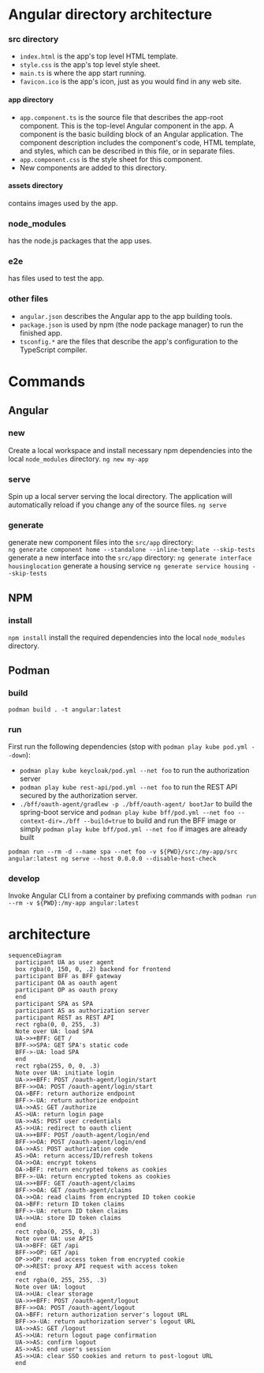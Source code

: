 # Angular directory architecture
### src directory
- `index.html` is the app's top level HTML template.
- `style.css` is the app's top level style sheet.
- `main.ts` is where the app start running.
- `favicon.ico` is the app's icon, just as you would find in any web site.
#### app directory
- `app.component.ts` is the source file that describes the app-root component. This is the top-level Angular component in the app. A component is the basic building block of an Angular application. The component description includes the component's code, HTML template, and styles, which can be described in this file, or in separate files.
- `app.component.css` is the style sheet for this component.
- New components are added to this directory.
#### assets directory
contains images used by the app.
### node_modules
has the node.js packages that the app uses.
### e2e
has files used to test the app.
### other files
- `angular.json` describes the Angular app to the app building tools.
- `package.json` is used by npm (the node package manager) to run the finished app.
- `tsconfig.*` are the files that describe the app's configuration to the TypeScript compiler.


# Commands
## Angular
### new 
Create a local workspace and install necessary npm dependencies into the local `node_modules` directory.
`ng new my-app`
### serve
Spin up a local server serving the local directory. The application will automatically reload if you change any of the source files.
`ng serve`
### generate
generate new component files into the `src/app` directory:  
`ng generate component home --standalone --inline-template --skip-tests`
generate a new interface into the `src/app` directory:
`ng generate interface housinglocation`
generate a housing service
`ng generate service housing --skip-tests`
## NPM
### install
`npm install` install the required dependencies into the local `node_modules` directory.
## Podman
### build
`podman build . -t angular:latest`
### run
First run the following dependencies (stop with `podman play kube pod.yml --down`):
- `podman play kube keycloak/pod.yml --net foo` to run the authorization server
- `podman play kube rest-api/pod.yml --net foo` to run the REST API secured by the authorization server.
- `./bff/oauth-agent/gradlew -p ./bff/oauth-agent/ bootJar` to build the spring-boot service and `podman play kube bff/pod.yml --net foo --context-dir=./bff --build=true` to build and run the BFF image or simply `podman play kube bff/pod.yml --net foo` if images are already built

`podman run --rm -d --name spa --net foo -v ${PWD}/src:/my-app/src angular:latest ng serve --host 0.0.0.0 --disable-host-check`  
### develop
Invoke Angular CLI from a container by prefixing commands with `podman run --rm -v ${PWD}:/my-app angular:latest `

# architecture
```mermaid
sequenceDiagram
  participant UA as user agent
  box rgba(0, 150, 0, .2) backend for frontend
  participant BFF as BFF gateway
  participant OA as oauth agent
  participant OP as oauth proxy
  end
  participant SPA as SPA
  participant AS as authorization server
  participant REST as REST API
  rect rgba(0, 0, 255, .3)
  Note over UA: load SPA
  UA->>+BFF: GET /
  BFF->>SPA: GET SPA's static code
  BFF->-UA: load SPA
  end
  rect rgba(255, 0, 0, .3)
  Note over UA: initiate login
  UA->>+BFF: POST /oauth-agent/login/start
  BFF->>OA: POST /oauth-agent/login/start
  OA->BFF: return authorize endpoint
  BFF->-UA: return authorize endpoint
  UA->>AS: GET /authorize
  AS->UA: return login page
  UA->>AS: POST user credentials
  AS->>UA: redirect to oauth client
  UA->>+BFF: POST /oauth-agent/login/end
  BFF->>OA: POST /oauth-agent/login/end
  OA->>AS: POST authorization code
  AS->OA: return access/ID/refresh tokens
  OA->>OA: encrypt tokens
  OA->BFF: return encrypted tokens as cookies
  BFF->-UA: return encrypted tokens as cookies
  UA->>+BFF: GET /oauth-agent/claims
  BFF->>OA: GET /oauth-agent/claims
  OA->>OA: read claims from encrypted ID token cookie
  OA->BFF: return ID token claims
  BFF->-UA: return ID token claims
  UA->>UA: store ID token claims
  end
  rect rgba(0, 255, 0, .3)
  Note over UA: use APIS
  UA->>BFF: GET /api
  BFF->>OP: GET /api
  OP->>OP: read access token from encrypted cookie
  OP->>REST: proxy API request with access token
  end
  rect rgba(0, 255, 255, .3)
  Note over UA: logout
  UA->>UA: clear storage
  UA->>+BFF: POST /oauth-agent/logout
  BFF->>OA: POST /oauth-agent/logout
  OA->BFF: return authorization server's logout URL
  BFF->>-UA: return authorization server's logout URL
  UA->>AS: GET /logout
  AS->>UA: return logout page confirmation
  UA->>AS: confirm logout
  AS->>AS: end user's session
  AS->>UA: clear SSO cookies and return to post-logout URL
  end
```